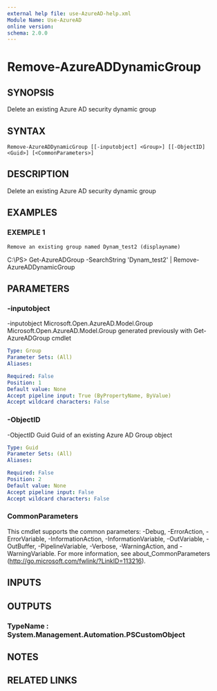 ```yaml
---
external help file: use-AzureAD-help.xml
Module Name: Use-AzureAD
online version:
schema: 2.0.0
---
```


# Remove-AzureADDynamicGroup

## SYNOPSIS
Delete an existing Azure AD security dynamic group

## SYNTAX

```
Remove-AzureADDynamicGroup [[-inputobject] <Group>] [[-ObjectID] <Guid>] [<CommonParameters>]
```

## DESCRIPTION
Delete an existing Azure AD security dynamic group

## EXAMPLES

### EXEMPLE 1
```
Remove an existing group named Dynam_test2 (displayname)
```

C:\PS\> Get-AzureADGroup -SearchString 'Dynam_test2' | Remove-AzureADDynamicGroup

## PARAMETERS

### -inputobject
-inputobject Microsoft.Open.AzureAD.Model.Group
   Microsoft.Open.AzureAD.Model.Group generated previously with Get-AzureADGroup cmdlet

```yaml
Type: Group
Parameter Sets: (All)
Aliases:

Required: False
Position: 1
Default value: None
Accept pipeline input: True (ByPropertyName, ByValue)
Accept wildcard characters: False
```

### -ObjectID
-ObjectID Guid
Guid of an existing Azure AD Group object

```yaml
Type: Guid
Parameter Sets: (All)
Aliases:

Required: False
Position: 2
Default value: None
Accept pipeline input: False
Accept wildcard characters: False
```

### CommonParameters
This cmdlet supports the common parameters: -Debug, -ErrorAction, -ErrorVariable, -InformationAction, -InformationVariable, -OutVariable, -OutBuffer, -PipelineVariable, -Verbose, -WarningAction, and -WarningVariable.
For more information, see about_CommonParameters (http://go.microsoft.com/fwlink/?LinkID=113216).

## INPUTS

## OUTPUTS

### TypeName : System.Management.Automation.PSCustomObject
## NOTES

## RELATED LINKS
